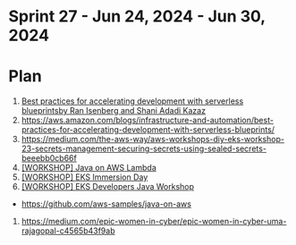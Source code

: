 <h1>Sprint 27 - Jun 24, 2024 - Jun 30, 2024</h1>

# Plan

1. <a href="https://aws.amazon.com/blogs/infrastructure-and-automation/best-practices-for-accelerating-development-with-serverless-blueprints/" target="_blank">Best practices for accelerating development with serverless blueprintsby Ran Isenberg and Shani Adadi Kazaz</a>
1. https://aws.amazon.com/blogs/infrastructure-and-automation/best-practices-for-accelerating-development-with-serverless-blueprints/
1. https://medium.com/the-aws-way/aws-workshops-diy-eks-workshop-23-secrets-management-securing-secrets-using-sealed-secrets-beeebb0cb66f
3. [[WORKSHOP] Java on AWS Lambda](https://catalog.workshops.aws/java-on-aws-lambda/en-US)
4. [[WORKSHOP] EKS Immersion Day](https://catalog.workshops.aws/eks-immersionday/en-US/introduction)
5. [[WORKSHOP] EKS Developers Java Workshop](https://developers.eksworkshop.com/docs/java/)
- https://github.com/aws-samples/java-on-aws

1. https://medium.com/epic-women-in-cyber/epic-women-in-cyber-uma-rajagopal-c4565b43f9ab